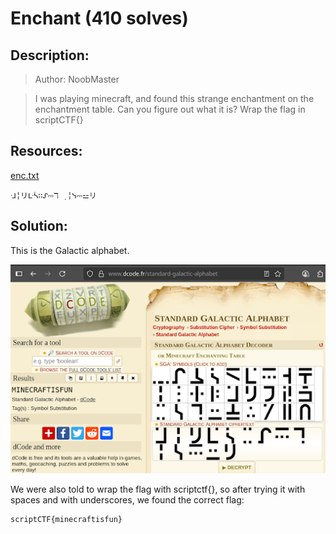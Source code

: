 # Enchant (410 solves)
## Description:
>Author: NoobMaster

>I was playing minecraft, and found this strange enchantment on the enchantment table. Can you figure out what it is? Wrap the flag in scriptCTF{}

## Resources:
[enc.txt](https://github.com/trxvorr/Writeups/blob/main/scriptCTF/Misc/Enchant/enc.txt)

```console
ᒲ╎リᒷᓵ∷ᔑ⎓ℸ ̣ ╎ᓭ⎓⚍リ 
```

## Solution:
This is the Galactic alphabet.

![decoding](https://github.com/trxvorr/Writeups/blob/main/scriptCTF/Misc/Enchant/unnamed.png)

We were also told to wrap the flag with scriptctf{}, so after trying it with spaces and with underscores, we found the correct flag:
```console
scriptCTF{minecraftisfun}
```
